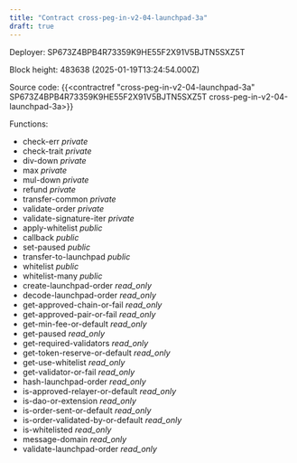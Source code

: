 ```yaml
---
title: "Contract cross-peg-in-v2-04-launchpad-3a"
draft: true
---
```

Deployer: SP673Z4BPB4R73359K9HE55F2X91V5BJTN5SXZ5T


 



Block height: 483638 (2025-01-19T13:24:54.000Z)

Source code: {{<contractref "cross-peg-in-v2-04-launchpad-3a" SP673Z4BPB4R73359K9HE55F2X91V5BJTN5SXZ5T cross-peg-in-v2-04-launchpad-3a>}}

Functions:

* check-err _private_
* check-trait _private_
* div-down _private_
* max _private_
* mul-down _private_
* refund _private_
* transfer-common _private_
* validate-order _private_
* validate-signature-iter _private_
* apply-whitelist _public_
* callback _public_
* set-paused _public_
* transfer-to-launchpad _public_
* whitelist _public_
* whitelist-many _public_
* create-launchpad-order _read_only_
* decode-launchpad-order _read_only_
* get-approved-chain-or-fail _read_only_
* get-approved-pair-or-fail _read_only_
* get-min-fee-or-default _read_only_
* get-paused _read_only_
* get-required-validators _read_only_
* get-token-reserve-or-default _read_only_
* get-use-whitelist _read_only_
* get-validator-or-fail _read_only_
* hash-launchpad-order _read_only_
* is-approved-relayer-or-default _read_only_
* is-dao-or-extension _read_only_
* is-order-sent-or-default _read_only_
* is-order-validated-by-or-default _read_only_
* is-whitelisted _read_only_
* message-domain _read_only_
* validate-launchpad-order _read_only_
